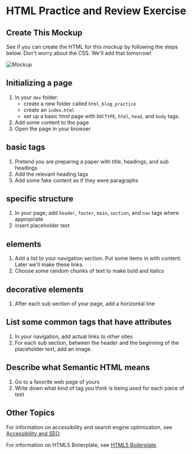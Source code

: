 # HTML Practice and Review Exercise

## Create This Mockup
See if you can create the HTML for this mockup by following the steps below. Don't worry about the CSS. We'll add that tomorrow!

![Mockup](mockup.png)

## Initializing a page
1. In your `dev` folder:
    - create a new folder called `html_blog_practice`
    - create an `index.html`
    - set up a basic html page with `DOCTYPE`, `html`, `head`, and `body` tags.
1. Add some content to the page
1. Open the page in your browser

## basic tags
1. Pretend you are preparing a paper with title, headings, and sub headings
1. Add the relevant heading tags
1. Add some fake content as if they were paragraphs

## specific structure
1. In your page, add `header`, `footer`, `main`, `section`, and `nav` tags where appropriate
1. insert placeholder text

## elements
1. Add a list to your navigation section.  Put some items in with content. Later we'll make these links.
1. Choose some random chunks of text to make bold and italics

## decorative elements
1. After each sub section of your page, add a horizontal line

## List some common tags that have attributes
1. In your navigation, add actual links to other sites
1. For each sub section, between the header and the beginning of the placeholder text, add an image.

## Describe what Semantic HTML means
1. Go to a favorite web page of yours
1. Write down what kind of tag you think is being used for each piece of text

## Other Topics

For information on accessibility and search engine optimization, see [Accessibility and SEO](accessibility-and-seo.md).

For information on HTML5 Boilerplate, see [HTML5 Boilerplate](html5-boilerplate.md).

